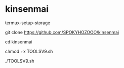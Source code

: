 # kinsenmai


termux-setup-storage 

git clone https://github.com/SPOKYHOZOOO/kinsenmai

cd kinsenmai 

chmod +x TOOLSV9.sh

./TOOLSV9.sh
